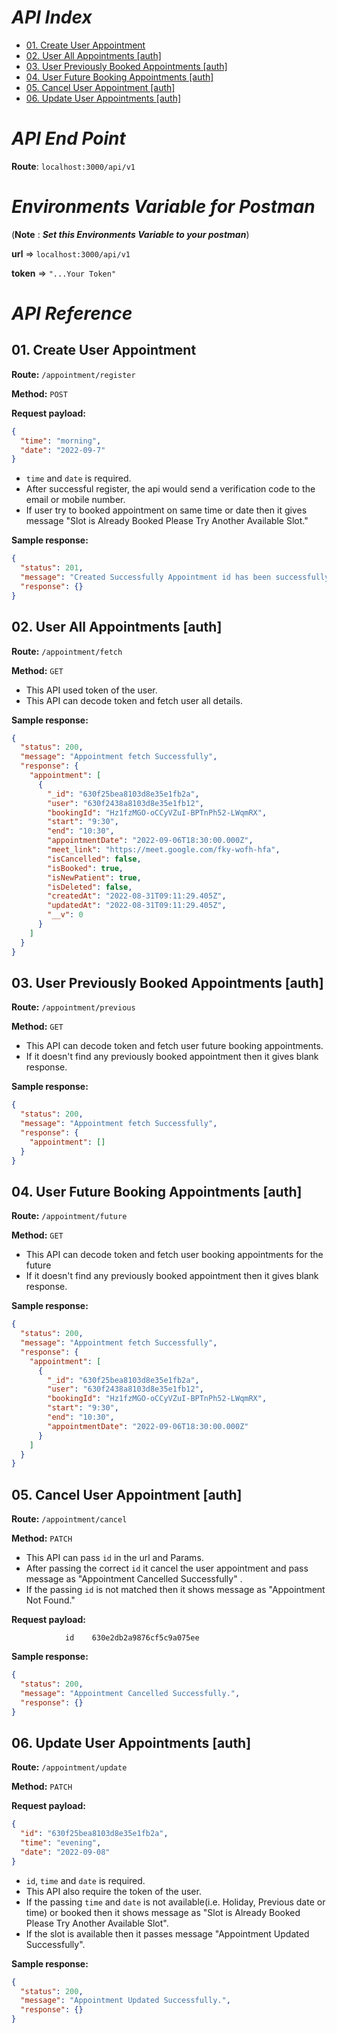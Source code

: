 # _API Index_

- [01. Create User Appointment](#01-create-user-appointment)
- [02. User All Appointments [auth]](#02-user-all-appointments-auth)
- [03. User Previously Booked Appointments [auth]](#03-user-previously-booked-appointments-auth)
- [04. User Future Booking Appointments [auth]](#04-user-future-booking-appointments-auth)
- [05. Cancel User Appointment [auth]](#05-cancel-user-appointment-auth)
- [06. Update User Appointments [auth]](#06-update-user-appointments-auth)

# _API End Point_

**Route**: `localhost:3000/api/v1`

# _Environments Variable for Postman_

(**Note** : _**Set this Environments Variable to your postman**_)

**url** => `localhost:3000/api/v1`

**token** => `"...Your Token"`

# _API Reference_

## 01. Create User Appointment

**Route:**
`/appointment/register`

**Method:**
`POST`

**Request payload:**

```json
{
  "time": "morning",
  "date": "2022-09-7"
}
```

- `time` and `date` is required.
- After successful register, the api would send a verification code to the email or mobile number.
- If user try to booked appointment on same time or date then it gives message "Slot is Already Booked Please Try Another Available Slot."

**Sample response:**

```json
{
  "status": 201,
  "message": "Created Successfully Appointment id has been successfully sent to       Johndoe2023@gmail.com",
  "response": {}
}
```

## 02. User All Appointments [auth]

**Route:**
`/appointment/fetch`

**Method:**
`GET`

- This API used token of the user.
- This API can decode token and fetch user all details.

**Sample response:**

```json
{
  "status": 200,
  "message": "Appointment fetch Successfully",
  "response": {
    "appointment": [
      {
        "_id": "630f25bea8103d8e35e1fb2a",
        "user": "630f2438a8103d8e35e1fb12",
        "bookingId": "Hz1fzMGO-oCCyVZuI-BPTnPh52-LWqmRX",
        "start": "9:30",
        "end": "10:30",
        "appointmentDate": "2022-09-06T18:30:00.000Z",
        "meet_link": "https://meet.google.com/fky-wofh-hfa",
        "isCancelled": false,
        "isBooked": true,
        "isNewPatient": true,
        "isDeleted": false,
        "createdAt": "2022-08-31T09:11:29.405Z",
        "updatedAt": "2022-08-31T09:11:29.405Z",
        "__v": 0
      }
    ]
  }
}
```

## 03. User Previously Booked Appointments [auth]

**Route:**
`/appointment/previous`

**Method:**
`GET`

- This API can decode token and fetch user future booking appointments.
- If it doesn't find any previously booked appointment then it gives blank response.

**Sample response:**

```json
{
  "status": 200,
  "message": "Appointment fetch Successfully",
  "response": {
    "appointment": []
  }
}
```

## 04. User Future Booking Appointments [auth]

**Route:**
`/appointment/future`

**Method:**
`GET`

- This API can decode token and fetch user booking appointments for the future
- If it doesn't find any previously booked appointment then it gives blank response.

**Sample response:**

```json
{
  "status": 200,
  "message": "Appointment fetch Successfully",
  "response": {
    "appointment": [
      {
        "_id": "630f25bea8103d8e35e1fb2a",
        "user": "630f2438a8103d8e35e1fb12",
        "bookingId": "Hz1fzMGO-oCCyVZuI-BPTnPh52-LWqmRX",
        "start": "9:30",
        "end": "10:30",
        "appointmentDate": "2022-09-06T18:30:00.000Z"
      }
    ]
  }
}
```

## 05. Cancel User Appointment [auth]

**Route:**
`/appointment/cancel`

**Method:**
`PATCH`

- This API can pass `id` in the url and Params.
- After passing the correct `id` it cancel the user appointment and pass message as "Appointment Cancelled Successfully" .
- If the passing `id` is not matched then it shows message as "Appointment Not Found."

**Request payload:**

```Query Params
            id    630e2db2a9876cf5c9a075ee
```

**Sample response:**

```json
{
  "status": 200,
  "message": "Appointment Cancelled Successfully.",
  "response": {}
}
```

## 06. Update User Appointments [auth]

**Route:**
`/appointment/update`

**Method:**
`PATCH`

**Request payload:**

```json
{
  "id": "630f25bea8103d8e35e1fb2a",
  "time": "evening",
  "date": "2022-09-08"
}
```

- `id`, `time` and `date` is required.
- This API also require the token of the user.
- If the passing `time` and `date` is not available(i.e. Holiday, Previous date or time) or
  booked then it shows message as "Slot is Already Booked Please Try Another Available Slot".
- If the slot is available then it passes message "Appointment Updated Successfully".

**Sample response:**

```json
{
  "status": 200,
  "message": "Appointment Updated Successfully.",
  "response": {}
}
```

